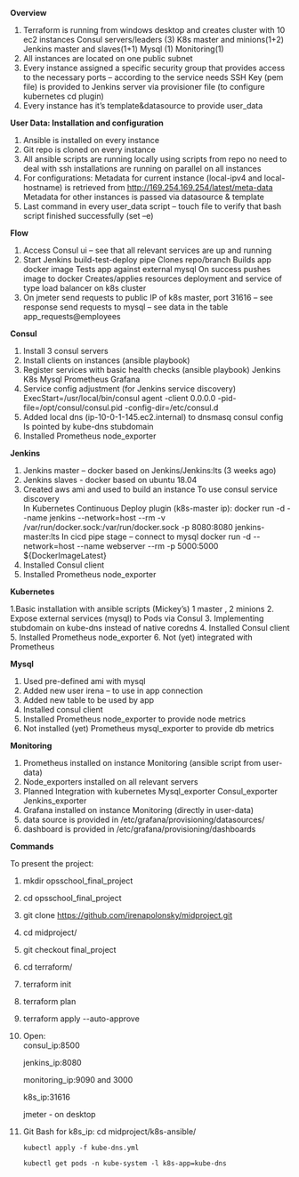 **Overview**

1. Terraform is running from windows desktop and creates cluster with 10 ec2 instances
    Consul servers/leaders (3)
    K8s master and minions(1+2)
    Jenkins master and slaves(1+1)
    Mysql (1)
    Monitoring(1)
2. All instances are located on one public subnet 
3. Every instance assigned a specific security group that provides access to the necessary ports – according to the service needs
    SSH Key (pem file) is provided to Jenkins server via provisioner file (to configure kubernetes cd plugin) 
4. Every instance has it’s template&datasource to provide user_data

**User Data: Installation and configuration** 

1. Ansible is installed on every instance
2. Git repo is cloned on every instance
3. All ansible scripts are running locally using scripts from repo
        no need to deal with ssh
        installations are running on parallel on all instances  
4.  For configurations:
        Metadata for current instance (local-ipv4 and local-hostname) is retrieved from http://169.254.169.254/latest/meta-data
        Metadata for other instances is passed via datasource & template
5. Last command in every user_data script – touch file to verify that bash script finished successfully (set –e) 

**Flow**

1. Access Consul ui – see that all relevant services are up and running
2. Start Jenkins build-test-deploy pipe
        Clones repo/branch
        Builds app docker image
        Tests app against external mysql
        On success pushes image to docker
        Creates/applies resources deployment and service of type load balancer on k8s cluster
3. On jmeter 
        send requests to public IP of k8s master, port 31616 – see response
        send requests to mysql – see data in the table app_requests@employees 
        
**Consul**

1. Install 3 consul servers 
2. Install clients on instances (ansible playbook)
3. Register services with basic health checks (ansible playbook)
        Jenkins
        K8s
        Mysql
        Prometheus
        Grafana
4. Service config adjustment (for Jenkins service discovery)
    ExecStart=/usr/local/bin/consul agent -client 0.0.0.0 -pid-file=/opt/consul/consul.pid -config-dir=/etc/consul.d
5. Added local dns (ip-10-0-1-145.ec2.internal) to dnsmasq consul config  
    Is pointed by kube-dns stubdomain
6.  Installed Prometheus node_exporter 

**Jenkins**

1. Jenkins master – docker based on Jenkins/Jenkins:lts (3 weeks ago) 
2. Jenkins slaves - docker based on ubuntu 18.04
3. Created aws ami and used to build an instance
     To use consul service discovery  
        In Kubernetes Continuous Deploy plugin (k8s-master ip):
	        docker run -d --name jenkins --network=host --rm -v /var/run/docker.sock:/var/run/docker.sock -p 	8080:8080 jenkins-master:lts 
     In cicd pipe stage – connect to mysql
            docker run -d --network=host --name webserver --rm -p 5000:5000 ${DockerImageLatest}
4. Installed Consul client
5. Installed Prometheus node_exporter

**Kubernetes**

1.Basic installation with ansible scripts (Mickey’s)
    1 master , 2 minions
2. Expose external services (mysql) to Pods via Consul
3. Implementing stubdomain on kube-dns instead of native coredns
4. Installed Consul client 
5. Installed Prometheus node_exporter 
6. Not (yet) integrated with Prometheus

**Mysql**

1. Used pre-defined ami with mysql 
2. Added new user irena – to use in app connection
3. Added new table to be used by app
4. Installed consul client
5. Installed Prometheus node_exporter to provide node metrics
6. Not installed (yet) Prometheus mysql_exporter to provide db metrics 

**Monitoring**

1. Prometheus installed on instance Monitoring (ansible script from user-data)
2. Node_exporters installed on all relevant servers
3. Planned
    Integration with kubernetes
    Mysql_exporter
    Consul_exporter
    Jenkins_exporter
4. Grafana installed on instance Monitoring (directly in user-data)
5. data source is provided in /etc/grafana/provisioning/datasources/
6. dashboard is provided in /etc/grafana/provisioning/dashboards


**Commands**

To present the project:
1. mkdir opsschool_final_project
2. cd opsschool_final_project
3. git clone https://github.com/irenapolonsky/midproject.git
4. cd midproject/
5. git checkout final_project
6. cd terraform/
7. terraform init
8. terraform plan
9. terraform apply --auto-approve
10. Open:  
    consul_ip:8500
     
    jenkins_ip:8080
    
    monitoring_ip:9090 and 3000
    
    k8s_ip:31616
    
    jmeter - on desktop
    
11. Git Bash for k8s_ip:
    cd midproject/k8s-ansible/
    
    `kubectl apply -f kube-dns.yml`
    
    `kubectl get pods -n kube-system -l k8s-app=kube-dns`